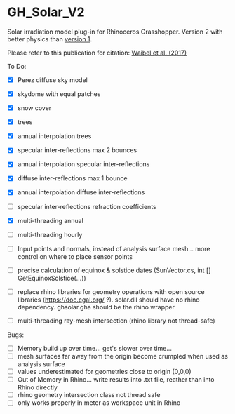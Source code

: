 # GH_Solar_V2
Solar irradiation model plug-in for Rhinoceros Grasshopper. Version 2 with better physics than [version 1](https://github.com/christophwaibel/GH_Solar_V1).

Please refer to this publication for citation: [Waibel et al. (2017)](http://www.sciencedirect.com/science/article/pii/S0038092X17309349)

To Do:
- [x] Perez diffuse sky model
- [x] skydome with equal patches
- [x] snow cover
- [x] trees
- [x] annual interpolation trees
- [x] specular inter-reflections max 2 bounces
- [x] annual interpolation specular inter-reflections
- [x] diffuse inter-reflections max 1 bounce
- [x] annual interpolation diffuse inter-reflections
- [ ] specular inter-reflections refraction coefficients
- [x] multi-threading annual
- [ ] multi-threading hourly
- [ ] Input points and normals, instead of analysis surface mesh... more control on where to place sensor points
- [ ] precise calculation of equinox & solstice dates (SunVector.cs, int [] GetEquinoxSolstice(...))
- [ ] replace rhino libraries for geometry operations with open source libraries (https://doc.cgal.org/ ?). solar.dll should have no rhino dependency. ghsolar.gha should be the rhino wrapper
- [ ] multi-threading ray-mesh intersection (rhino library not thread-safe)


Bugs:
- [ ] Memory build up over time... get's slower over time... 
- [ ] mesh surfaces far away from the origin become crumpled when used as analysis surface 
- [ ] values underestimated for geometries close to origin (0,0,0)
- [ ] Out of Memory in Rhino... write results into .txt file, reather than into Rhino directly
- [ ] rhino geometry intersection class not thread safe
- [ ] only works properly in meter as workspace unit in Rhino
